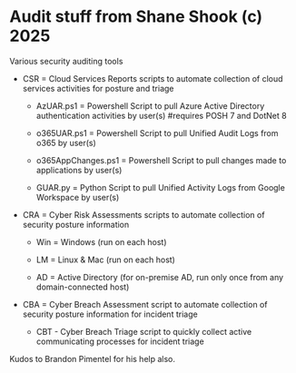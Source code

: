 # Audit stuff from Shane Shook (c) 2025

Various security auditing tools

* CSR = Cloud Services Reports scripts to automate collection of cloud services activities for posture and triage
 
  * AzUAR.ps1 = Powershell Script to pull Azure Active Directory authentication activities by user(s) #requires POSH 7 and DotNet 8

  * o365UAR.ps1 = Powershell Script to pull Unified Audit Logs from o365 by user(s)
 
  * o365AppChanges.ps1 = Powershell Script to pull changes made to applications by user(s)

  * GUAR.py = Python Script to pull Unified Activity Logs from Google Workspace by user(s)

* CRA = Cyber Risk Assessments scripts to automate collection of security posture information 

  * Win = Windows (run on each host)
  
  * LM = Linux & Mac (run on each host)
  
  * AD = Active Directory (for on-premise AD, run only once from any domain-connected host)

* CBA = Cyber Breach Assessment script to automate collection of security posture information for incident triage

  * CBT - Cyber Breach Triage script to quickly collect active communicating processes for incident triage

Kudos to Brandon Pimentel for his help also.
